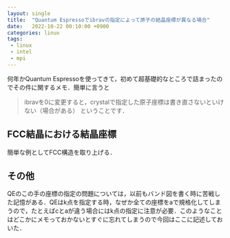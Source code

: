 ```yaml
---
layout: single
title:  "Quantum Espressoでibravの指定によって原子の結晶座標が異なる場合"
date:   2022-10-22 00:10:00 +0900
categories: linux
tags:
 - linux
 - intel
 - mpi
---
```


何年かQuantum Espressoを使ってきて，初めて超基礎的なところで詰まったのでその件に関するメモ．簡単に言うと
> ibravを0に変更すると，crystalで指定した原子座標は書き直さないといけない（場合がある）
ということです．

## FCC結晶における結晶座標

簡単な例としてFCC構造を取り上げる．


## その他

QEのこの手の座標の指定の問題については，以前もバンド図を書く時に苦戦した記憶がある．QEはk点を指定する時，なぜか全ての座標をaで規格化してしまうので，たとえばcとaが違う場合にはk点の指定に注意が必要．このようなことはどこかにメモっておかないとすぐに忘れてしまうので今回はここに記述しておいた．
